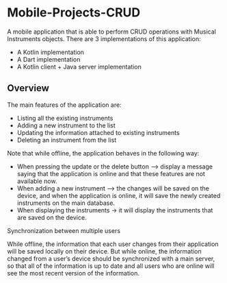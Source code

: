 # Mobile-Projects-CRUD
A mobile application that is able to perform CRUD operations with Musical Instruments objects. There are 3 implementations of this application:
* A Kotlin implementation
* A Dart implementation
* A Kotlin client + Java server implementation

## Overview
The main features of the application are:
* Listing all the existing instruments
* Adding a new instrument to the list
* Updating the information attached to existing instruments
* Deleting an instrument from the list

Note that while offline, the application behaves in the following way:
* When pressing the update or the delete button –> display a message saying that the application is online and that these features are not available now.
* When adding a new instrument --> the changes will be saved on the device, and when the application is online, it will save the newly created instruments on the main database.
* When displaying the instruments -> it will display the instruments that are saved on the device.  

Synchronization between multiple users

While offline, the information that each user changes from their application will be saved locally on their device. But while online, the information changed from a user’s device should be synchronized with a main server, so that all of the information is up to date and all users who are online will see the most recent version of the information. 
